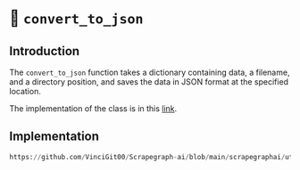 # 🤖 `convert_to_json`

## Introduction
The `convert_to_json` function takes a dictionary containing data, a filename, and a directory position, and saves the data in JSON format at the specified location.

The implementation of the class is in this [link](https://github.com/VinciGit00/Scrapegraph-ai/blob/main/scrapegraphai/utils/convert_to_json.py).

## Implementation
```python reference title="convert_to_json"
https://github.com/VinciGit00/Scrapegraph-ai/blob/main/scrapegraphai/utils/convert_to_json.py
```
